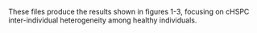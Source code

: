 These files produce the results shown in figures 1-3, focusing on cHSPC inter-individual heterogeneity among healthy individuals.
